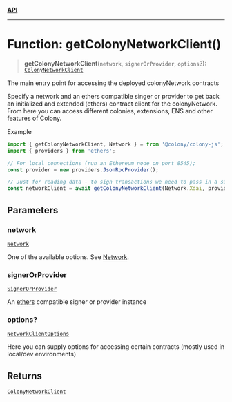 [**API**](../README.md)

***

# Function: getColonyNetworkClient()

> **getColonyNetworkClient**(`network`, `signerOrProvider`, `options`?): [`ColonyNetworkClient`](../interfaces/ColonyNetworkClient.md)

The main entry point for accessing the deployed colonyNetwork contracts

Specify a network and an ethers compatible singer or provider to get back an
initialized and extended (ethers) contract client for the colonyNetwork. From
here you can access different colonies, extensions, ENS and other features of Colony.

Example
```ts
import { getColonyNetworkClient, Network } = from '@colony/colony-js';
import { providers } from 'ethers';

// For local connections (run an Ethereum node on port 8545);
const provider = new providers.JsonRpcProvider();

// Just for reading data - to sign transactions we need to pass in a signer.
const networkClient = await getColonyNetworkClient(Network.Xdai, provider);
```

## Parameters

### network

[`Network`](../enumerations/Network.md)

One of the available options. See [Network](../enumerations/Network.md).

### signerOrProvider

[`SignerOrProvider`](../type-aliases/SignerOrProvider.md)

An [ethers](https://github.com/ethers-io/ethers.js/)
compatible signer or provider instance

### options?

[`NetworkClientOptions`](../interfaces/NetworkClientOptions.md)

Here you can supply options for accessing certain contracts
(mostly used in local/dev environments)

## Returns

[`ColonyNetworkClient`](../interfaces/ColonyNetworkClient.md)
